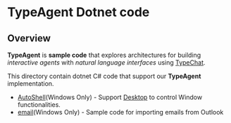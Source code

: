 # TypeAgent Dotnet code

## Overview

**TypeAgent** is **sample code** that explores architectures for building _interactive agents_ with _natural language interfaces_ using [TypeChat](https://github.com/microsoft/typechat).

This directory contain dotnet C# code that support our **TypeAgent** implementation.

- [AutoShell](./autoShell/)(Windows Only) - Support [Desktop](../ts/packages/agents/desktop/) to control Window functionalities.
- [email](./email/)(Windows Only) - Sample code for importing emails from Outlook
